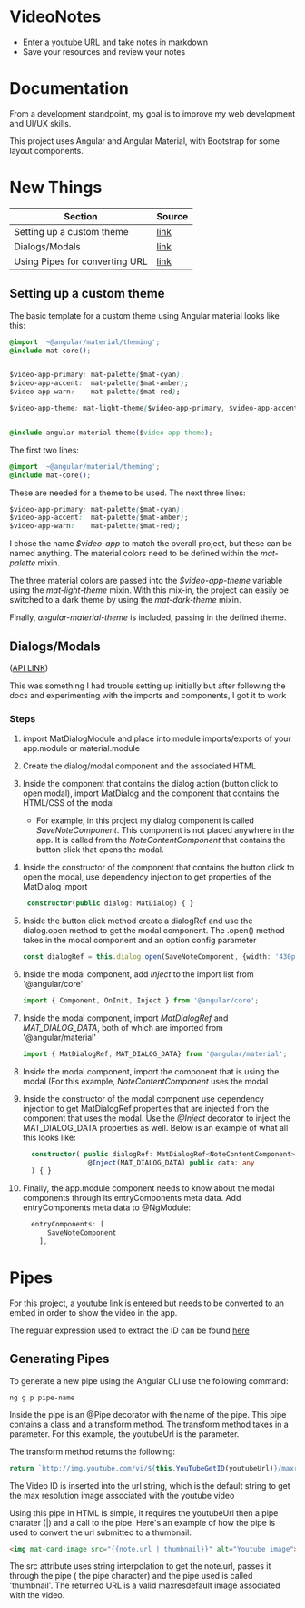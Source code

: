 # VideoNotes

* Enter a youtube URL and take notes in markdown
* Save your resources and review your notes

# Documentation

From a development standpoint, my goal is to improve my web development and UI/UX skills.  

This project uses Angular and Angular Material, with Bootstrap for some layout components.  

# New Things

| Section  | Source |
| ------------- | ------------- |
| Setting up a custom theme  | [link](#Setting-up-a-custom-theme)  |
| Dialogs/Modals | [link](#Dialogs/Modals)  |
| Using Pipes for converting URL | [link](#Pipes)  |

## Setting up a custom theme

The basic template for a custom theme using Angular material looks like this:
```css
@import '~@angular/material/theming';
@include mat-core();


$video-app-primary: mat-palette($mat-cyan);
$video-app-accent:  mat-palette($mat-amber);
$video-app-warn:    mat-palette($mat-red);

$video-app-theme: mat-light-theme($video-app-primary, $video-app-accent, $video-app-warn);


@include angular-material-theme($video-app-theme);
```

The first two lines:
```css
@import '~@angular/material/theming';
@include mat-core();
```

These are needed for a theme to be used.  The next three lines:
```css
$video-app-primary: mat-palette($mat-cyan);
$video-app-accent:  mat-palette($mat-amber);
$video-app-warn:    mat-palette($mat-red);
```
I chose the name *$video-app* to match the overall project, but these can be named anything.  The material colors need to be defined within the *mat-palette* mixin.

The three material colors are passed into the *$video-app-theme* variable using the *mat-light-theme* mixin.  With this mix-in, the project can easily be switched to a dark theme by using the *mat-dark-theme* mixin.

Finally, *angular-material-theme* is included, passing in the defined theme.

## Dialogs/Modals
([API LINK](https://material.angular.io/components/dialog/overview))

This was something I had trouble setting up initially but after following the docs and experimenting with the imports and components, I got it to work

### Steps
1. import MatDialogModule and place into module imports/exports of your app.module or material.module

2.  Create the dialog/modal component and the associated HTML

3. Inside the component that contains the dialog action (button click to open modal), import MatDialog and the component that contains the HTML/CSS of the modal
    *  For example, in this project my dialog component is called *SaveNoteComponent*.  This component is not placed anywhere in the app.  It is called from the *NoteContentComponent* that contains the button click that opens the modal.
  
4.  Inside the constructor of the component that contains the button click to open the modal, use dependency injection to get properties of the MatDialog import
     ```typescript
      constructor(public dialog: MatDialog) { }
      ```

5.  Inside the button click method create a dialogRef and use the dialog.open method to get the modal component.  The .open() method takes in the modal component and an option config parameter
    ```typescript
    const dialogRef = this.dialog.open(SaveNoteComponent, {width: '430px'});
    ```
    
6. Inside the modal component, add *Inject* to the import list from '@angular/core'
    ```typescript
    import { Component, OnInit, Inject } from '@angular/core';

7.  Inside the modal component, import *MatDialogRef* and *MAT_DIALOG_DATA*, both of which are imported from '@angular/material'
    ```typescript
    import { MatDialogRef, MAT_DIALOG_DATA} from '@angular/material';
    ```
    
 8.  Inside the modal component, import the component that is using the modal (For this example, *NoteContentComponent* uses the modal
 
 9.  Inside the constructor of the modal component use dependency injection to get MatDialogRef properties that are injected from the component that uses the modal.  Use the *@Inject* decorator to inject the MAT_DIALOG_DATA properties as well.  Below is an example of what all this looks like:
 
      ```typescript
        constructor( public dialogRef: MatDialogRef<NoteContentComponent>, 
                      @Inject(MAT_DIALOG_DATA) public data: any
        ) { }
      ```
10.  Finally, the app.module component needs to know about the modal components through its entryComponents meta data.  Add entryComponents meta data to @NgModule:
      ```typescript
        entryComponents: [
            SaveNoteComponent
          ],
      ```
      
# Pipes

For this project, a youtube link is entered but needs to be converted to an embed in order to show the video in the app.

The regular expression used to extract the ID can be found [here](https://gist.github.com/takien/4077195)

## Generating Pipes

To generate a new pipe using the Angular CLI use the following command:
```
ng g p pipe-name
```

Inside the pipe is an @Pipe decorator with the name of the pipe.  This pipe contains a class and a transform method.  The transform method takes in a parameter.  For this example, the youtubeUrl is the parameter.

The transform method returns the following:
```typescript
return `http://img.youtube.com/vi/${this.YouTubeGetID(youtubeUrl)}/maxresdefault.jpg`;
```

The Video ID is inserted into the url string, which is the default string to get the max resolution image associated with the youtube video

Using this pipe in HTML is simple, it requires the youtubeUrl then a pipe charater (|) and a call to the pipe.  Here's an example of how the pipe is used to convert the url submitted to a thumbnail:
```HTML
<img mat-card-image src="{{note.url | thumbnail}}" alt="Youtube image">
```

The src attribute uses string interpolation to get the note.url, passes it through the pipe ( the pipe character) and the pipe used is called 'thumbnail'.  The returned URL is a valid maxresdefault image associated with the video.


